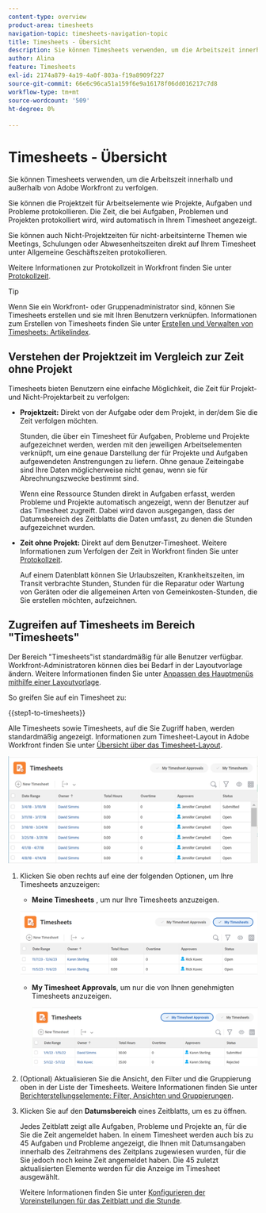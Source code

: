 ```yaml
---
content-type: overview
product-area: timesheets
navigation-topic: timesheets-navigation-topic
title: Timesheets - Übersicht
description: Sie können Timesheets verwenden, um die Arbeitszeit innerhalb und außerhalb von Adobe Workfront zu verfolgen.
author: Alina
feature: Timesheets
exl-id: 2174a879-4a19-4a0f-803a-f19a8909f227
source-git-commit: 66e6c96ca51a159f6e9a16178f06dd016217c7d8
workflow-type: tm+mt
source-wordcount: '509'
ht-degree: 0%

---
```


# Timesheets - Übersicht

<!-- Audited: 12/2023 -->

Sie können Timesheets verwenden, um die Arbeitszeit innerhalb und außerhalb von Adobe Workfront zu verfolgen.

Sie können die Projektzeit für Arbeitselemente wie Projekte, Aufgaben und Probleme protokollieren. Die Zeit, die bei Aufgaben, Problemen und Projekten protokolliert wird, wird automatisch in Ihrem Timesheet angezeigt.

Sie können auch Nicht-Projektzeiten für nicht-arbeitsinterne Themen wie Meetings, Schulungen oder Abwesenheitszeiten direkt auf Ihrem Timesheet unter Allgemeine Geschäftszeiten protokollieren.

Weitere Informationen zur Protokollzeit in Workfront finden Sie unter [Protokollzeit](../../timesheets/create-and-manage-timesheets/log-time.md).

>[!TIP]
>
>Wenn Sie ein Workfront- oder Gruppenadministrator sind, können Sie Timesheets erstellen und sie mit Ihren Benutzern verknüpfen. Informationen zum Erstellen von Timesheets finden Sie unter [Erstellen und Verwalten von Timesheets: Artikelindex](../create-and-manage-timesheets/create-and-manage-timesheets.md).


## Verstehen der Projektzeit im Vergleich zur Zeit ohne Projekt

Timesheets bieten Benutzern eine einfache Möglichkeit, die Zeit für Projekt- und Nicht-Projektarbeit zu verfolgen:

* **Projektzeit:** Direkt von der Aufgabe oder dem Projekt, in der/dem Sie die Zeit verfolgen möchten.

  Stunden, die über ein Timesheet für Aufgaben, Probleme und Projekte aufgezeichnet werden, werden mit den jeweiligen Arbeitselementen verknüpft, um eine genaue Darstellung der für Projekte und Aufgaben aufgewendeten Anstrengungen zu liefern. Ohne genaue Zeiteingabe sind Ihre Daten möglicherweise nicht genau, wenn sie für Abrechnungszwecke bestimmt sind.

  Wenn eine Ressource Stunden direkt in Aufgaben erfasst, werden Probleme und Projekte automatisch angezeigt, wenn der Benutzer auf das Timesheet zugreift. Dabei wird davon ausgegangen, dass der Datumsbereich des Zeitblatts die Daten umfasst, zu denen die Stunden aufgezeichnet wurden.

* **Zeit ohne Projekt:** Direkt auf dem Benutzer-Timesheet. Weitere Informationen zum Verfolgen der Zeit in Workfront finden Sie unter   [Protokollzeit](../../timesheets/create-and-manage-timesheets/log-time.md).

  Auf einem Datenblatt können Sie Urlaubszeiten, Krankheitszeiten, im Transit verbrachte Stunden, Stunden für die Reparatur oder Wartung von Geräten oder die allgemeinen Arten von Gemeinkosten-Stunden, die Sie erstellen möchten, aufzeichnen.

## Zugreifen auf Timesheets im Bereich &quot;Timesheets&quot;

Der Bereich &quot;Timesheets&quot;ist standardmäßig für alle Benutzer verfügbar. Workfront-Administratoren können dies bei Bedarf in der Layoutvorlage ändern. Weitere Informationen finden Sie unter [Anpassen des Hauptmenüs mithilfe einer Layoutvorlage](/help/quicksilver/administration-and-setup/customize-workfront/use-layout-templates/customize-main-menu.md).

So greifen Sie auf ein Timesheet zu:

{{step1-to-timesheets}}

Alle Timesheets sowie Timesheets, auf die Sie Zugriff haben, werden standardmäßig angezeigt. Informationen zum Timesheet-Layout in Adobe Workfront finden Sie unter [Übersicht über das Timesheet-Layout](../../timesheets/timesheets/timesheet-layout.md).

![](assets/all-timesheets-list-nwe-350x68.png)

1. Klicken Sie oben rechts auf eine der folgenden Optionen, um Ihre Timesheets anzuzeigen:

   * **Meine Timesheets** , um nur Ihre Timesheets anzuzeigen.

   ![](assets/my-timesheets-list-various-statuses-nwe-350x60.png)

   * **My Timesheet Approvals**, um nur die von Ihnen genehmigten Timesheets anzuzeigen.

     ![](assets/timesheets-i-approve-list-with0filters-new-nwe-350x61.png)


1. (Optional) Aktualisieren Sie die Ansicht, den Filter und die Gruppierung oben in der Liste der Timesheets. Weitere Informationen finden Sie unter [Berichterstellungselemente: Filter, Ansichten und Gruppierungen](../../reports-and-dashboards/reports/reporting-elements/reporting-elements-overview.md).

1. Klicken Sie auf den **Datumsbereich** eines Zeitblatts, um es zu öffnen.

   Jedes Zeitblatt zeigt alle Aufgaben, Probleme und Projekte an, für die Sie die Zeit angemeldet haben. In einem Timesheet werden auch bis zu 45 Aufgaben und Probleme angezeigt, die Ihnen mit Datumsangaben innerhalb des Zeitrahmens des Zeitplans zugewiesen wurden, für die Sie jedoch noch keine Zeit angemeldet haben. Die 45 zuletzt aktualisierten Elemente werden für die Anzeige im Timesheet ausgewählt.

   Weitere Informationen finden Sie unter [Konfigurieren der Voreinstellungen für das Zeitblatt und die Stunde](../../administration-and-setup/set-up-workfront/configure-timesheets-schedules/timesheet-and-hour-preferences.md).
